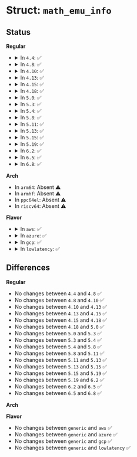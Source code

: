 # Struct: <code>math_emu_info</code>

## Status
<b>Regular</b>
<ul>
<li>
<details>
<summary>In <code>4.4</code>: ✅</summary>

```c
struct math_emu_info {
    long int ___orig_eip;
    struct pt_regs *regs;
};
```
</details>
</li>
<li>
<details>
<summary>In <code>4.8</code>: ✅</summary>

```c
struct math_emu_info {
    long int ___orig_eip;
    struct pt_regs *regs;
};
```
</details>
</li>
<li>
<details>
<summary>In <code>4.10</code>: ✅</summary>

```c
struct math_emu_info {
    long int ___orig_eip;
    struct pt_regs *regs;
};
```
</details>
</li>
<li>
<details>
<summary>In <code>4.13</code>: ✅</summary>

```c
struct math_emu_info {
    long int ___orig_eip;
    struct pt_regs *regs;
};
```
</details>
</li>
<li>
<details>
<summary>In <code>4.15</code>: ✅</summary>

```c
struct math_emu_info {
    long int ___orig_eip;
    struct pt_regs *regs;
};
```
</details>
</li>
<li>
<details>
<summary>In <code>4.18</code>: ✅</summary>

```c
struct math_emu_info {
    long int ___orig_eip;
    struct pt_regs *regs;
};
```
</details>
</li>
<li>
<details>
<summary>In <code>5.0</code>: ✅</summary>

```c
struct math_emu_info {
    long int ___orig_eip;
    struct pt_regs *regs;
};
```
</details>
</li>
<li>
<details>
<summary>In <code>5.3</code>: ✅</summary>

```c
struct math_emu_info {
    long int ___orig_eip;
    struct pt_regs *regs;
};
```
</details>
</li>
<li>
<details>
<summary>In <code>5.4</code>: ✅</summary>

```c
struct math_emu_info {
    long int ___orig_eip;
    struct pt_regs *regs;
};
```
</details>
</li>
<li>
<details>
<summary>In <code>5.8</code>: ✅</summary>

```c
struct math_emu_info {
    long int ___orig_eip;
    struct pt_regs *regs;
};
```
</details>
</li>
<li>
<details>
<summary>In <code>5.11</code>: ✅</summary>

```c
struct math_emu_info {
    long int ___orig_eip;
    struct pt_regs *regs;
};
```
</details>
</li>
<li>
<details>
<summary>In <code>5.13</code>: ✅</summary>

```c
struct math_emu_info {
    long int ___orig_eip;
    struct pt_regs *regs;
};
```
</details>
</li>
<li>
<details>
<summary>In <code>5.15</code>: ✅</summary>

```c
struct math_emu_info {
    long int ___orig_eip;
    struct pt_regs *regs;
};
```
</details>
</li>
<li>
<details>
<summary>In <code>5.19</code>: ✅</summary>

```c
struct math_emu_info {
    long int ___orig_eip;
    struct pt_regs *regs;
};
```
</details>
</li>
<li>
<details>
<summary>In <code>6.2</code>: ✅</summary>

```c
struct math_emu_info {
    long int ___orig_eip;
    struct pt_regs *regs;
};
```
</details>
</li>
<li>
<details>
<summary>In <code>6.5</code>: ✅</summary>

```c
struct math_emu_info {
    long int ___orig_eip;
    struct pt_regs *regs;
};
```
</details>
</li>
<li>
<details>
<summary>In <code>6.8</code>: ✅</summary>

```c
struct math_emu_info {
    long int ___orig_eip;
    struct pt_regs *regs;
};
```
</details>
</li>
</ul>
<b>Arch</b>
<ul>
<li>
In <code>arm64</code>: Absent ⚠️
</li>
<li>
In <code>armhf</code>: Absent ⚠️
</li>
<li>
In <code>ppc64el</code>: Absent ⚠️
</li>
<li>
In <code>riscv64</code>: Absent ⚠️
</li>
</ul>
<b>Flavor</b>
<ul>
<li>
<details>
<summary>In <code>aws</code>: ✅</summary>

```c
struct math_emu_info {
    long int ___orig_eip;
    struct pt_regs *regs;
};
```
</details>
</li>
<li>
<details>
<summary>In <code>azure</code>: ✅</summary>

```c
struct math_emu_info {
    long int ___orig_eip;
    struct pt_regs *regs;
};
```
</details>
</li>
<li>
<details>
<summary>In <code>gcp</code>: ✅</summary>

```c
struct math_emu_info {
    long int ___orig_eip;
    struct pt_regs *regs;
};
```
</details>
</li>
<li>
<details>
<summary>In <code>lowlatency</code>: ✅</summary>

```c
struct math_emu_info {
    long int ___orig_eip;
    struct pt_regs *regs;
};
```
</details>
</li>
</ul>

## Differences
<b>Regular</b>
<ul>
<li>
No changes between <code>4.4</code> and <code>4.8</code> ✅
</li>
<li>
No changes between <code>4.8</code> and <code>4.10</code> ✅
</li>
<li>
No changes between <code>4.10</code> and <code>4.13</code> ✅
</li>
<li>
No changes between <code>4.13</code> and <code>4.15</code> ✅
</li>
<li>
No changes between <code>4.15</code> and <code>4.18</code> ✅
</li>
<li>
No changes between <code>4.18</code> and <code>5.0</code> ✅
</li>
<li>
No changes between <code>5.0</code> and <code>5.3</code> ✅
</li>
<li>
No changes between <code>5.3</code> and <code>5.4</code> ✅
</li>
<li>
No changes between <code>5.4</code> and <code>5.8</code> ✅
</li>
<li>
No changes between <code>5.8</code> and <code>5.11</code> ✅
</li>
<li>
No changes between <code>5.11</code> and <code>5.13</code> ✅
</li>
<li>
No changes between <code>5.13</code> and <code>5.15</code> ✅
</li>
<li>
No changes between <code>5.15</code> and <code>5.19</code> ✅
</li>
<li>
No changes between <code>5.19</code> and <code>6.2</code> ✅
</li>
<li>
No changes between <code>6.2</code> and <code>6.5</code> ✅
</li>
<li>
No changes between <code>6.5</code> and <code>6.8</code> ✅
</li>
</ul>
<b>Arch</b>
<ul>
</ul>
<b>Flavor</b>
<ul>
<li>
No changes between <code>generic</code> and <code>aws</code> ✅
</li>
<li>
No changes between <code>generic</code> and <code>azure</code> ✅
</li>
<li>
No changes between <code>generic</code> and <code>gcp</code> ✅
</li>
<li>
No changes between <code>generic</code> and <code>lowlatency</code> ✅
</li>
</ul>
